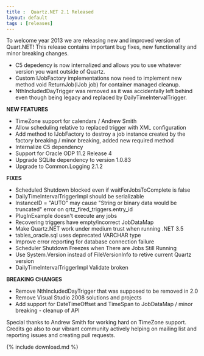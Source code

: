 ```yaml
---
title :  Quartz.NET 2.1 Released
layout: default
tags : [releases]
---
```


To welcome year 2013 we are releasing new and improved version of Quart.NET!
This release contains important bug fixes, new functionality and minor breaking changes.

* C5 depedency is now internalized and allows you to use whatever version you want outside of Quartz. 
* Custom IJobFactory implementations now need to implement new method void ReturnJob(IJob job) for container managed cleanup.	
* NthIncludedDayTrigger was removed as it was accidentally left behind even though being legacy and replaced by DailyTimeIntervalTrigger.	

__NEW FEATURES__

* TimeZone support for calendars / Andrew Smith
* Allow scheduling relative to replaced trigger with XML configuration
* Add method to IJobFactory to destroy a job instance created by the factory breaking / minor breaking, added new required method
* Internalize C5 dependency
* Support for Oracle ODP 11.2 Release 4
* Upgrade SQLite dependency to version 1.0.83
* Upgrade to Common.Logging 2.1.2

__FIXES__

* Scheduled Shutdown blocked even if waitForJobsToComplete is false
* DailyTimeIntervalTriggerImpl should be serializable
* InstanceID = "AUTO" may cause "String or binary data would be truncated" error on qrtz_fired_triggers.entry_id
* PlugInExample doesn't execute any jobs
* Recovering triggers have empty/incorrect JobDataMap
* Make Quartz.NET work under medium trust when running .NET 3.5
* tables_oracle.sql uses deprecated VARCHAR type
* Improve error reporting for database connection failure
* Scheduler Shutdown Freezes when There are Jobs Still Running
* Use System.Version instead of FileVersionInfo to retive current Quartz version
* DailyTimeIntervalTriggerImpl Validate broken

__BREAKING CHANGES__

* Remove NthIncludedDayTrigger that was supposed to be removed in 2.0
* Remove Visual Studio 2008 solutions and projects
* Add support for DateTimeOffset and TimeSpan to JobDataMap / minor breaking - cleanup of API

Special thanks to Andrew Smith for working hard on TimeZone support. Credits go also to our vibrant community actively helping on mailing list and reporting issues and creating pull requests.


{% include download.md %}
